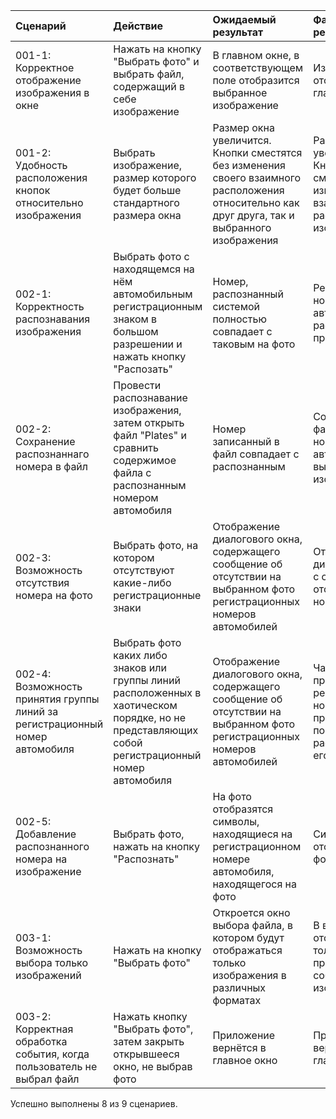 |Сценарий|Действие|Ожидаемый результат|Фактический результат| Оценка|
|:---|:---|:---|:---|:---|
|001-1: Корректное отображение изображения в окне | Нажать на кнопку "Выбрать фото" и выбрать файл, содержащий в себе изображение | В главном окне, в соответствующем поле отобразится выбранное изображение | Изображение отображено в главном окне | Сценарий выполнен полностью |
|001-2: Удобность расположения кнопок относительно изображения| Выбрать изображение, размер которого будет больше стандартного размера окна | Размер окна увеличится. Кнопки сместятся без изменения своего взаимного расположения относительно как друг друга, так и выбранного изображения | Размер окна увеличился. Кнопки сместились, без изменения взаимного расположения с изображением |Сценарий выполнен полностью|
|002-1: Корректность распознавания изображения| Выбрать фото с находящемся на нём автомобильным регистрационным знаком в большом разрешении и нажать кнопку "Распозать" | Номер, распознанный системой полностью совпадает с таковым на фото | Регистрационный номер автомобиля был распознан правильно | Сценарий выполнен полностью |
|002-2: Сохранение распознаннаго номера в файл| Провести распознавание изображения, затем открыть файл "Plates" и сравнить содержимое файла с распознанным номером автомобиля | Номер записанный в файл совпадает с распознанным | Содержимое файла совпало с номером автомобиля на выбранном изображении | Сценарий выполенен полностью |
|002-3: Возможность отсутствия номера на фото | Выбрать фото, на котором отсутствуют какие-либо регистрационные знаки| Отображение диалогового окна, содержащего сообщение об отсутствии на выбранном фото регистрационных номеров автомобилей | Отображено диалоговое окно с сообщением об отсутствии номера на фото| Сценарий выполнен полностью |
|002-4: Возможность принятия группы линий за регистрационный номер автомобиля| Выбрать фото каких либо знаков  или группы линий расположенных в хаотическом порядке, но не представляющих собой регистрационный номер автомобиля | Отображение диалогового окна, содержащего сообщение об отсутствии на выбранном фото регистрационных номеров автомобилей | Часть фото была принята за регистрационный номер и была предпринята попытка распознавания его| Сценарий не выполнен|
|002-5: Добавление распознанного номера на изображение| Выбрать фото, нажать на кнопку "Распознать" | На фото отобразятся символы, находящиеся на регистрационном номере автомобиля, находящегося на фото | Символы отображены на фото | Сценарий выполнен полностью |
|003-1: Возможность выбора только изображений| Нажать на кнопку "Выбрать фото" | Откроется окно выбора  файла, в котором будут отображаться только изображения в различных форматах | В выбора фото отображены только файлы, представляющие собой изображения | Сценарий выполнен полностью |
|003-2: Корректная обработка события, когда пользователь не выбрал файл| Нажать кнопку "Выбрать фото", затем закрыть открывшееся окно, не выбрав фото | Приложение вернётся в главное окно | Приложение вернулось в главное окно | Сценарий выполнен полностью |

Успешно выполнены 8 из 9 сценариев.

